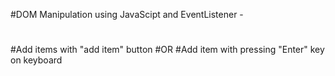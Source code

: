 #DOM Manipulation using JavaScipt and EventListener - 
#
#Add items with "add item" button
#OR
#Add item with pressing "Enter" key on keyboard
